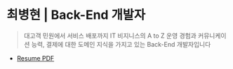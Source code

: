 # 최병현 | Back-End 개발자

> 대고객 민원에서 서비스 배포까지 IT 비지니스의 A to Z 운영 경험과 커뮤니케이션 능력, 결제에 대한 도메인 지식을 가지고 있는 Back-End 개발자입니다

- [Resume PDF](https://github.com/Hyune-c/TIL/blob/master/Resume/%EC%9D%B4%EB%A0%A5%EC%84%9C_%EC%B5%9C%EB%B3%91%ED%98%84.pdf)
